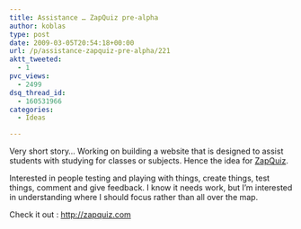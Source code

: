 ```yaml
---
title: Assistance … ZapQuiz pre-alpha
author: koblas
type: post
date: 2009-03-05T20:54:18+00:00
url: /p/assistance-zapquiz-pre-alpha/221
aktt_tweeted:
  - 1
pvc_views:
  - 2499
dsq_thread_id:
  - 160531966
categories:
  - Ideas

---
```

Very short story&#8230; Working on building a website that is designed to assist students with studying for classes or subjects. Hence the idea for [ZapQuiz][1].

Interested in people testing and playing with things, create things, test things, comment and give feedback. I know it needs work, but I&#8217;m interested in understanding where I should focus rather than all over the map.

Check it out :  <http://zapquiz.com>

 [1]: http://zapquiz.com
